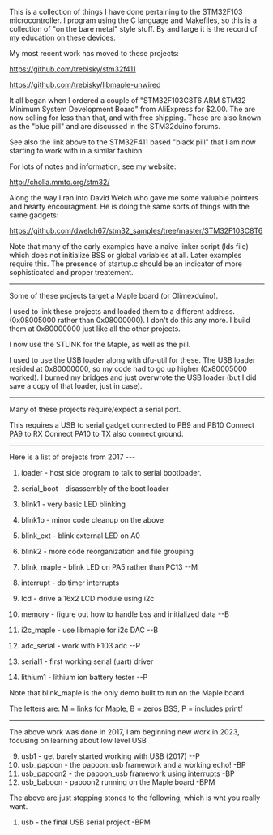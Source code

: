 This is a collection of things I have done pertaining to the STM32F103
microcontroller.  I program using the C language and Makefiles, so this
is a collection of "on the bare metal" style stuff.  By and large it is
the record of my education on these devices.

My most recent work has moved to these projects:

https://github.com/trebisky/stm32f411

https://github.com/trebisky/libmaple-unwired

It all began when I ordered a couple of
"STM32F103C8T6 ARM STM32 Minimum System Development Board"
from AliExpress for $2.00.  The are now selling for less than that,
and with free shipping.  These are also known as the "blue pill"
and are discussed in the STM32duino forums.

See also the link above to the STM32F411 based "black pill" that
I am now starting to work with in a similar fashion.

For lots of notes and information, see my website:

http://cholla.mmto.org/stm32/

Along the way I ran into David Welch who gave me some valuable pointers
and hearty encouragment.  He is doing the same sorts of things with the
same gadgets:

https://github.com/dwelch67/stm32_samples/tree/master/STM32F103C8T6

Note that many of the early examples have a naive linker script
(lds file) which does not initialize BSS or global variables at all.
Later examples require this.  The presence of startup.c should be
an indicator of more sophisticated and proper treatement.

***

Some of these projects target a Maple board (or Olimexduino).

I used to link these projects and loaded them to a different address.
(0x08005000 rather than 0x08000000).
I don't do this any more.  I build them at 0x80000000 just like all
the other projects.

I now use the STLINK for the Maple, as well as the pill.

I used to use the USB loader along with dfu-util for these.
The USB loader resided at 0x80000000, so my code had to go
up higher (0x80005000 worked).  I burned my bridges and
just overwrote the USB loader (but I did save a copy of
that loader, just in case).

***

Many of these projects require/expect a serial port.

This requires a USB to serial gadget connected to PB9 and PB10
Connect PA9 to RX
Connect PA10 to TX
also connect ground.

***

Here is a list of projects from 2017 ---

1. loader - host side program to talk to serial bootloader.
1. serial_boot - disassembly of the boot loader

1. blink1 - very basic LED blinking
2. blink1b - minor code cleanup on the above
3. blink_ext - blink external LED on A0
4. blink2 - more code reorganization and file grouping
5. blink_maple - blink LED on PA5 rather than PC13  --M
6. interrupt - do timer interrupts
6. lcd - drive a 16x2 LCD module using i2c

6. memory - figure out how to handle bss and initialized data --B
7. i2c_maple - use libmaple for i2c DAC --B
8. adc_serial - work with F103 adc --P

9. serial1 - first working serial (uart) driver
9. lithium1 - lithium ion battery tester --P

Note that blink_maple is the only demo built to run on the Maple board.

The letters are: M = links for Maple, B = zeros BSS, P = includes printf

***

The above work was done in 2017, I am beginning new work in 2023,
focusing on learning about low level USB

9. usb1 - get barely started working with USB (2017) --P
2. usb_papoon - the papoon_usb framework and a working echo! -BP
3. usb_papoon2 - the papoon_usb framework using interrupts -BP
4. usb_baboon - papoon2 running on the Maple board -BPM

The above are just stepping stones to the following, which is
wht you really want.

1. usb - the final USB serial project  -BPM

